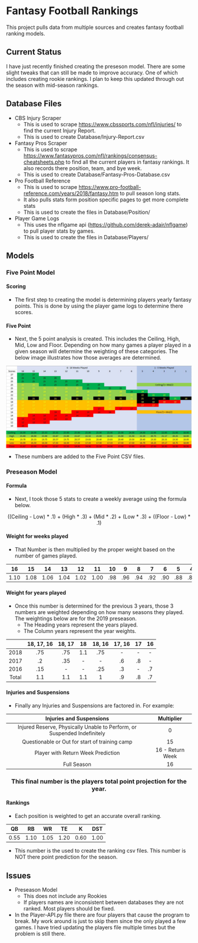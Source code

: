 # Fantasy Football Rankings

This project pulls data from multiple sources and creates fantasy football ranking models.


## Current Status

I have just recently finished creating the preseson model. There are some slight tweaks that can still be made to improve accuracy. One of which includes creating rookie rankings. I plan to keep this updated through out the season with mid-season rankings.


## Database Files

* CBS Injury Scraper
  * This is used to scrape https://www.cbssports.com/nfl/injuries/ to find the current Injury Report.
  * This is used to create Database/Injury-Report.csv
* Fantasy Pros Scraper
  * This is used to scrape https://www.fantasypros.com/nfl/rankings/consensus-cheatsheets.php to find all the current players in fantasy rankings. It also records there position, team, and bye week.
  * This is used to create Database/Fantasy-Pros-Database.csv
* Pro Football Reference
  * This is used to scrape https://www.pro-football-reference.com/years/2018/fantasy.htm to pull season long stats.
  * It also pulls stats form position specific pages to get more complete stats
  * This is used to create the files in Database/Position/
* Player Game Logs
  * This uses the nflgame api (https://github.com/derek-adair/nflgame) to pull player stats by games. 
  * This is used to create the files in Database/Players/
  
  
## Models

### Five Point Model

#### Scoring

* The first step to creating the model is determining players yearly fantasy points. This is done by using the player game logs to determine there scores.

#### Five Point
* Next, the 5 point analysis is created. This includes the Ceiling, High, Mid, Low and Floor. Depending on how many games a player played in a given season will determine the weighting of these categories. The below image illustrates how those averages are determined.

<img align="center" src="https://raw.githubusercontent.com/chogan72/Fantasy_Football_Rankings/master/RM-Files/Five-Point.JPG"></img>

* These numbers are added to the Five Point CSV files.

### Preseason Model

#### Formula
* Next, I took those 5 stats to create a weekly average using the formula below.

<p align="center"> ((Ceiling - Low) * .1) + (High * .3) + (Mid * .2) + (Low * .3) + ((Floor - Low) * .1) </p>

#### Weight for weeks played
* That Number is then multiplied by the proper weight based on the number of games played.

 <table align="center"><thead>
  <tr align="center">
   <th>16</th><th>15</th><th>14</th><th>13</th><th>12</th><th>11</th><th>10</th><th>9</th><th>8</th><th>7</th><th>6</th><th>5</th><th>4</th><th>3</th><th>2</th><th>1</th>
  </tr><thead>
  <tbody><tr align="center">
   <td>1.10</td><td>1.08</td><td>1.06</td><td>1.04</td><td>1.02</td><td>1.00</td><td>.98</td><td>.96</td><td>.94</td><td>.92</td><td>.90</td><td>.88</td><td>.86</td><td>.84</td><td>.82</td><td>.80</td>
  </tr>
 </tbody></table>
 
#### Weight for years played
* Once this number is determined for the previous 3 years, those 3 numbers are weighted depending on how many seasons they played. The weightings below are for the 2019 preseason. 
  * The Heading years represent the years played. 
  * The Column years represent the year weights.

<table align="center"><thead>
  <th></th><th>18, 17, 16</th><th>18, 17</th><th>18</th><th>18, 16</th><th>17, 16</th><th>17</th><th>16</th>
 </thead>
 <tbody>
  <tr align="center">
   <td>2018</td><td>.75</td><td>.75</td><td>1.1</td><td>.75</td><td>-</td><td>-</td><td>-</td>
  </tr>
  <tr align="center">
   <td>2017</td><td>.2</td><td>.35</td><td>-</td><td>-</td><td>.6</td><td>.8</td><td>-</td>
  </tr>
  <tr align="center">
   <td>2016</td><td>.15</td><td>-</td><td>-</td><td>.25</td><td>.3</td><td>-</td><td>.7</td>
  </tr>
  <tr align="center">
   <td>Total</td><td>1.1</td><td>1.1</td><td>1.1</td><td>1</td><td>.9</td><td>.8</td><td>.7</td>
  </tr>
 </tbody></table>
 
#### Injuries and Suspensions
* Finally any Injuries and Suspensions are factored in. For example:
  
 <table align="center"><thead>
  <th>Injuries and Suspensions</th><th>Multiplier</th>
 </thead>
 <tbody>
  <tr align="center">
   <td>Injured Reserve, Physically Unable to Perform, or Suspended Indefinitely</td><td>0</td>
  </tr>
  <tr align="center">
   <td>Questionable or Out for start of training camp</td><td>15</td>
  </tr>
  <tr align="center">
   <td>Player with Return Week Prediction</td><td>16 - Return Week</td>
  </tr>
  <tr align="center">
   <td>Full Season</td><td>16</td>
  </tr>
 </tbody></table>
  
<h3 align="center"><b>This final number is the players total point projection for the year.</b></h3>

#### Rankings

* Each position is weighted to get an accurate overall ranking.

<table align="center"><thead>
  <th>QB</th><th>RB</th><th>WR</th><th>TE</th><th>K</th><th>DST</th>
 </thead>
 <tbody>
  <tr align="center">
   <td>0.55</td><td>1.10</td><td>1.05</td><td>1.20</td><td>0.60</td><td>1.00</td>
  </tr>
 </tbody></table>
 
* This number is the used to create the ranking csv files. This number is NOT there point prediction for the season.

## Issues

* Preseason Model
  * This does not include any Rookies
  * If players names are inconsistent between databases they are not ranked. Most players should be fixed.
* In the Player-API.py file there are four players that cause the program to break. My work around is just to skip them since the only played a few games. I have tried updating the players file multiple times but the problem is still there. 
